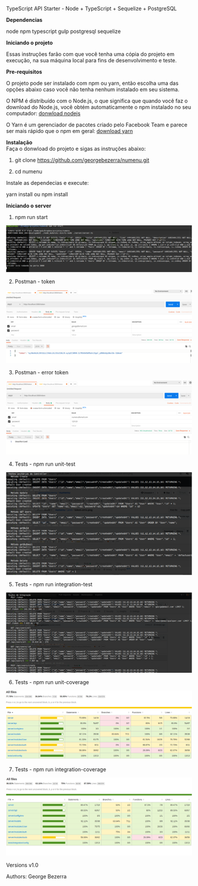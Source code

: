 TypeScript API Starter - Node + TypeScript + Sequelize + PostgreSQL

**Dependencias**

node
npm
typescript
gulp
postgresql
sequelize

**Iniciando o projeto**

Essas instruções farão com que você tenha uma cópia do projeto em execução, na sua máquina local para fins de desenvolvimento e teste.

**Pre-requisitos**

O projeto pode ser instalado com npm ou yarn, então escolha uma das opções abaixo caso você não tenha nenhum instalado em seu sistema.

O NPM é distribuído com o Node.js, o que significa que quando você faz o download do Node.js, você obtém automaticamente o npm instalado
no seu computador: [donwload nodejs](https://nodejs.org/en/download/)

O Yarn é um gerenciador de pacotes criado pelo Facebook Team e parece ser mais rápido que o npm em geral:
[download yarn](https://yarnpkg.com/en/docs/install#debian-stable)


**Instalação**  
Faça o donwload do projeto e sigas as instruções abaixo:

1. git clone https://github.com/georgebezerra/numenu.git

2. cd numenu

Instale as dependecias e execute:

yarn install ou npm install

**Iniciando o server**
1. npm run start

![Numenu Project](https://github.com/georgebezerra/numenu/blob/master/print/start.png)


2. Postman - token

![Numenu Project](https://github.com/georgebezerra/numenu/blob/master/print/token.png)


3. Postman - error token

![Numenu Project](https://github.com/georgebezerra/numenu/blob/master/print/token-erro.png)


4. Tests - npm run unit-test

![Numenu Project](https://github.com/georgebezerra/numenu/blob/master/print/unit-test.png)


5. Tests - npm run integration-test

![Numenu Project](https://github.com/georgebezerra/numenu/blob/master/print/integration-test.png)


6. Tests - npm run unit-coverage

![Numenu Project](https://github.com/georgebezerra/numenu/blob/master/print/unit-coverage.png)


7. Tests - npm run integration-coverage

![Numenu Project](https://github.com/georgebezerra/numenu/blob/master/print/integration-coverage.png)


Versions
v1.0

Authors: George Bezerra
